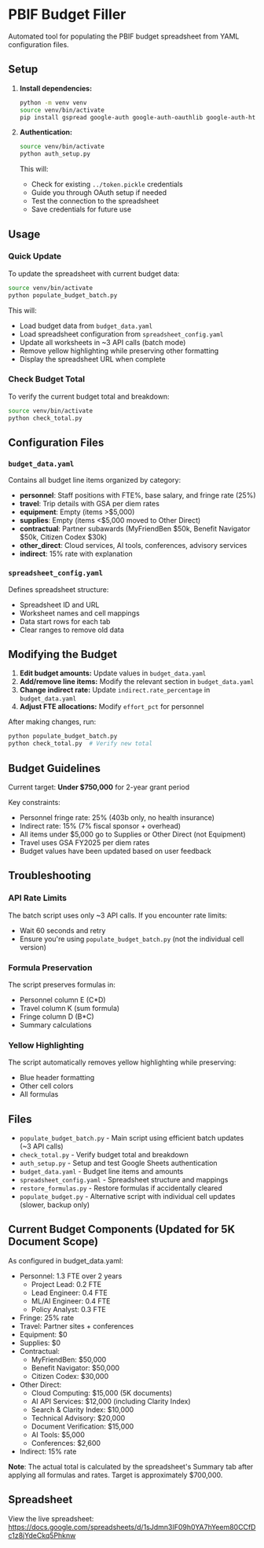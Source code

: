 # PBIF Budget Filler

Automated tool for populating the PBIF budget spreadsheet from YAML configuration files.

## Setup

1. **Install dependencies:**
   ```bash
   python -m venv venv
   source venv/bin/activate
   pip install gspread google-auth google-auth-oauthlib google-auth-httplib2 google-api-python-client PyYAML
   ```

2. **Authentication:**
   ```bash
   source venv/bin/activate
   python auth_setup.py
   ```
   This will:
   - Check for existing `../token.pickle` credentials
   - Guide you through OAuth setup if needed
   - Test the connection to the spreadsheet
   - Save credentials for future use

## Usage

### Quick Update

To update the spreadsheet with current budget data:

```bash
source venv/bin/activate
python populate_budget_batch.py
```

This will:
- Load budget data from `budget_data.yaml`
- Load spreadsheet configuration from `spreadsheet_config.yaml`
- Update all worksheets in ~3 API calls (batch mode)
- Remove yellow highlighting while preserving other formatting
- Display the spreadsheet URL when complete

### Check Budget Total

To verify the current budget total and breakdown:

```bash
source venv/bin/activate
python check_total.py
```

## Configuration Files

### `budget_data.yaml`
Contains all budget line items organized by category:
- **personnel**: Staff positions with FTE%, base salary, and fringe rate (25%)
- **travel**: Trip details with GSA per diem rates
- **equipment**: Empty (items >$5,000)
- **supplies**: Empty (items <$5,000 moved to Other Direct)
- **contractual**: Partner subawards (MyFriendBen $50k, Benefit Navigator $50k, Citizen Codex $30k)
- **other_direct**: Cloud services, AI tools, conferences, advisory services
- **indirect**: 15% rate with explanation

### `spreadsheet_config.yaml`
Defines spreadsheet structure:
- Spreadsheet ID and URL
- Worksheet names and cell mappings
- Data start rows for each tab
- Clear ranges to remove old data

## Modifying the Budget

1. **Edit budget amounts:** Update values in `budget_data.yaml`
2. **Add/remove line items:** Modify the relevant section in `budget_data.yaml`
3. **Change indirect rate:** Update `indirect.rate_percentage` in `budget_data.yaml`
4. **Adjust FTE allocations:** Modify `effort_pct` for personnel

After making changes, run:
```bash
python populate_budget_batch.py
python check_total.py  # Verify new total
```

## Budget Guidelines

Current target: **Under $750,000** for 2-year grant period

Key constraints:
- Personnel fringe rate: 25% (403b only, no health insurance)
- Indirect rate: 15% (7% fiscal sponsor + overhead)
- All items under $5,000 go to Supplies or Other Direct (not Equipment)
- Travel uses GSA FY2025 per diem rates
- Budget values have been updated based on user feedback

## Troubleshooting

### API Rate Limits
The batch script uses only ~3 API calls. If you encounter rate limits:
- Wait 60 seconds and retry
- Ensure you're using `populate_budget_batch.py` (not the individual cell version)

### Formula Preservation
The script preserves formulas in:
- Personnel column E (C*D)
- Travel column K (sum formula)
- Fringe column D (B*C)
- Summary calculations

### Yellow Highlighting
The script automatically removes yellow highlighting while preserving:
- Blue header formatting
- Other cell colors
- All formulas

## Files

- `populate_budget_batch.py` - Main script using efficient batch updates (~3 API calls)
- `check_total.py` - Verify budget total and breakdown
- `auth_setup.py` - Setup and test Google Sheets authentication
- `budget_data.yaml` - Budget line items and amounts
- `spreadsheet_config.yaml` - Spreadsheet structure and mappings
- `restore_formulas.py` - Restore formulas if accidentally cleared
- `populate_budget.py` - Alternative script with individual cell updates (slower, backup only)

## Current Budget Components (Updated for 5K Document Scope)

As configured in budget_data.yaml:
- Personnel: 1.3 FTE over 2 years
  - Project Lead: 0.2 FTE
  - Lead Engineer: 0.4 FTE
  - ML/AI Engineer: 0.4 FTE
  - Policy Analyst: 0.3 FTE
- Fringe: 25% rate
- Travel: Partner sites + conferences
- Equipment: $0
- Supplies: $0  
- Contractual: 
  - MyFriendBen: $50,000
  - Benefit Navigator: $50,000
  - Citizen Codex: $30,000
- Other Direct:
  - Cloud Computing: $15,000 (5K documents)
  - AI API Services: $12,000 (including Clarity Index)
  - Search & Clarity Index: $10,000
  - Technical Advisory: $20,000
  - Document Verification: $15,000
  - AI Tools: $5,000
  - Conferences: $2,600
- Indirect: 15% rate

**Note**: The actual total is calculated by the spreadsheet's Summary tab after applying all formulas and rates. Target is approximately $700,000.

## Spreadsheet

View the live spreadsheet:
https://docs.google.com/spreadsheets/d/1sJdmn3IF09h0YA7hYeem80CCfDc1z8jYdeCkq5Phknw